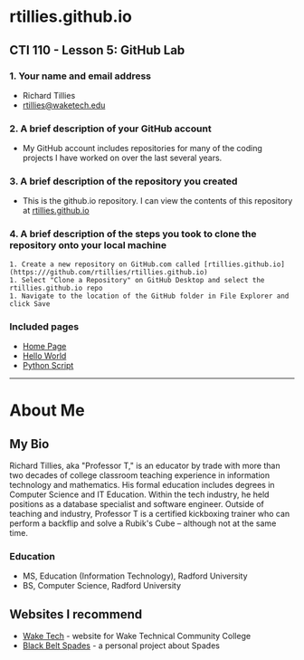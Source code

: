 # rtillies.github.io

## CTI 110 - Lesson 5: GitHub Lab

### 1.	Your name and email address
* Richard Tillies
* rtillies@waketech.edu

### 2.	A brief description of your GitHub account
* My GitHub account includes repositories for many of the coding projects I have worked on over the last several years.

### 3.	A brief description of the repository you created
* This is the github.io repository. I can view the contents of this repository at [rtillies.github.io](https://rtillies.github.io)

### 4.	A brief description of the steps you took to clone the repository onto your local machine
    1. Create a new repository on GitHub.com called [rtillies.github.io](https:///github.com/rtillies/rtillies.github.io)
    1. Select "Clone a Repository" on GitHub Desktop and select the rtillies.github.io repo
    1. Navigate to the location of the GitHub folder in File Explorer and click Save

### Included pages
* [Home Page](index.html)
* [Hello World](hello_world_professor.html)
* [Python Script](professor_python_script.html)


---

# About Me

## My Bio
Richard Tillies, aka "Professor T," is an educator by trade with more than two decades of college classroom teaching experience in information technology and mathematics. His formal education includes degrees in Computer Science and IT Education. Within the tech industry, he held positions as a database specialist and software engineer. Outside of teaching and industry, Professor T is a certified kickboxing trainer who can perform a backflip and solve a Rubik's Cube – although not at the same time.

### Education

* MS, Education (Information Technology), Radford University
* BS, Computer Science, Radford University

## Websites I recommend
* [Wake Tech](https://www.waketech.edu/) - website for Wake Technical Community College
* [Black Belt Spades](https://black-belt-spades.onrender.com) - a personal project about Spades
